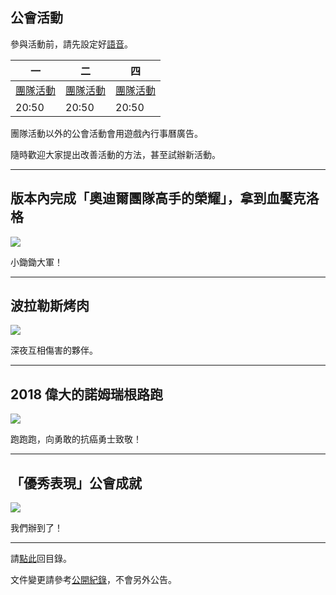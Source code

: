 ## 公會活動

參與活動前，請先設定好[語音](https://badbadweather.github.io/voicechat.html)。

| 一 | 二 | 四 |  
| --- | --- | --- |
| [團隊活動](https://badbadweather.github.io/raid.html) | [團隊活動](https://badbadweather.github.io/raid.html) | [團隊活動](https://badbadweather.github.io/raid.html) |
| 20:50 | 20:50 | 20:50 |

團隊活動以外的公會活動會用遊戲內行事曆廣告。

隨時歡迎大家提出改善活動的方法，甚至試辦新活動。

---

## 版本內完成「奧迪爾團隊高手的榮耀」，拿到血饜克洛格

![](https://badbadweather.github.com/bloodgorgedcrawg.jpg)

小鋤鋤大軍！

---

## 波拉勒斯烤肉

![](https://badbadweather.github.com/bbq.jpg)

深夜互相傷害的夥伴。

---

## 2018 偉大的諾姆瑞根路跑

![](https://badbadweather.github.com/greatgnomereganrun.jpg)

跑跑跑，向勇敢的抗癌勇士致敬！

---

## 「優秀表現」公會成就

![](https://badbadweather.github.com/stayclassy.jpg)

我們辦到了！

--- 

請[點此](https://badbadweather.github.io/)回目錄。

文件變更請參考[公開紀錄](https://github.com/badbadweather/badbadweather.github.io/commits/master/activities.md)，不會另外公告。
